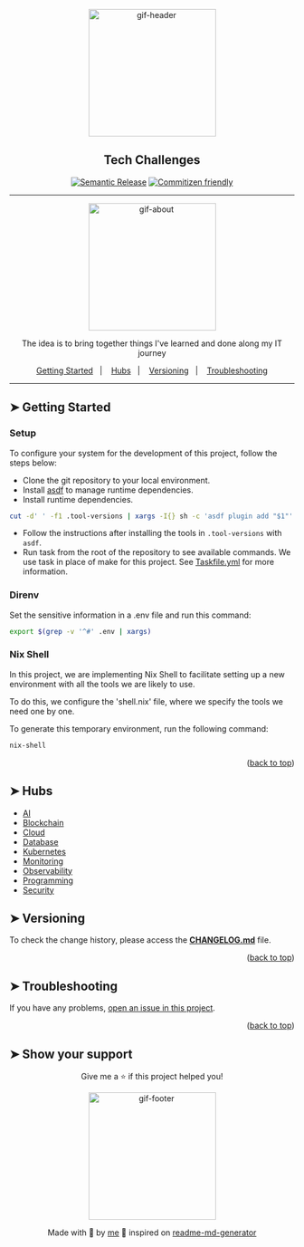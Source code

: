 <!-- BEGIN_DOCS -->
<div align="center">

<a name="readme-top"></a>

<img alt="gif-header" src="https://github.com/lpsm-dev/lpsm-dev/blob/main/.github/assets/gif-header.gif" width="225"/>

<h2>Tech Challenges</h2>

[![Semantic Release](https://img.shields.io/badge/%20%20%F0%9F%93%A6%F0%9F%9A%80-semantic--release-e10079.svg)]()
[![Commitizen friendly](https://img.shields.io/badge/commitizen-friendly-brightgreen.svg)]()

---

<img alt="gif-about" src="https://github.com/lpsm-dev/lpsm-dev/blob/main/.github/assets/gif-about.gif" width="225"/>

<p>The idea is to bring together things I've learned and done along my IT journey</p>

<p>
  <a href="#-getting-started-">Getting Started</a>&nbsp;&nbsp;&nbsp;|&nbsp;&nbsp;&nbsp;
  <a href="#hubs">Hubs</a>&nbsp;&nbsp;&nbsp;|&nbsp;&nbsp;&nbsp;
  <a href="#-versioning-">Versioning</a>&nbsp;&nbsp;&nbsp;|&nbsp;&nbsp;&nbsp;
  <a href="#-troubleshooting-">Troubleshooting</a>
</p>

</div>

---

## ➤ Getting Started <a name="#-getting-started"></a>

### Setup

To configure your system for the development of this project, follow the steps below:

- Clone the git repository to your local environment.
- Install [asdf](https://asdf-vm.com/) to manage runtime dependencies.
- Install runtime dependencies.

```bash
cut -d' ' -f1 .tool-versions | xargs -I{} sh -c 'asdf plugin add "$1"' -- {} && asdf install
```

- Follow the instructions after installing the tools in `.tool-versions` with `asdf`.
- Run task from the root of the repository to see available commands. We use task in place of make for this project. See [Taskfile.yml](Taskfile.yml) for more information.

### Direnv

Set the sensitive information in a .env file and run this command:

```bash
export $(grep -v '^#' .env | xargs)
```

### Nix Shell

In this project, we are implementing Nix Shell to facilitate setting up a new environment with all the tools we are likely to use.

To do this, we configure the 'shell.nix' file, where we specify the tools we need one by one.

To generate this temporary environment, run the following command:

```bash
nix-shell
```

<p align="right">(<a href="#readme-top">back to top</a>)</p>

## ➤ Hubs <a name="#-hubs"></a>

- [AI](./hubs/ai/)
- [Blockchain](./hubs/blockchain/)
- [Cloud](./hubs/cloud/)
- [Database](./hubs/database/)
- [Kubernetes](./hubs/kubernetes/)
- [Monitoring](./hubs/monitoring/)
- [Observability](./hubs/observability/)
- [Programming](./hubs/programming/)
- [Security](./hubs/security/)

## ➤ Versioning <a name="#-versioning"></a>

To check the change history, please access the [**CHANGELOG.md**](CHANGELOG.md) file.

<p align="right">(<a href="#readme-top">back to top</a>)</p>

## ➤ Troubleshooting <a name="#-troubleshooting"></a>

If you have any problems, [open an issue in this project](https://github.com/lpsm-dev/tech-challenges/issues).

<p align="right">(<a href="#readme-top">back to top</a>)</p>

## ➤ Show your support <a name="-show-your-support"></a>

<div align="center">

Give me a ⭐️ if this project helped you!

<img alt="gif-footer" src="https://github.com/lpsm-dev/lpsm-dev/blob/main/.github/assets/yoda.gif" width="225"/>

Made with 💜 by [me](https://github.com/lpsm-dev) 👋 inspired on [readme-md-generator](https://github.com/kefranabg/readme-md-generator)
